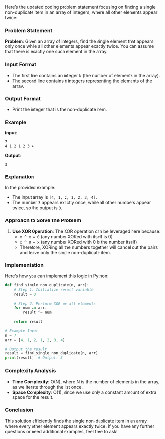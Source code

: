 Here’s the updated coding problem statement focusing on finding a single non-duplicate item in an array of integers, where all other elements appear twice:

### Problem Statement

**Problem**: Given an array of integers, find the single element that appears only once while all other elements appear exactly twice. You can assume that there is exactly one such element in the array.

### Input Format
- The first line contains an integer `N` (the number of elements in the array).
- The second line contains `N` integers representing the elements of the array.

### Output Format
- Print the integer that is the non-duplicate item.

### Example

**Input**:
```
7
4 1 2 1 2 3 4
```

**Output**:
```
3
```

### Explanation
In the provided example:
- The input array is `[4, 1, 2, 1, 2, 3, 4]`.
- The number `3` appears exactly once, while all other numbers appear twice, so the output is `3`.

### Approach to Solve the Problem

1. **Use XOR Operation**: The XOR operation can be leveraged here because:
   - `x ^ x = 0` (any number XORed with itself is 0)
   - `x ^ 0 = x` (any number XORed with 0 is the number itself)
   - Therefore, XORing all the numbers together will cancel out the pairs and leave only the single non-duplicate item.

### Implementation

Here’s how you can implement this logic in Python:

```python
def find_single_non_duplicate(n, arr):
    # Step 1: Initialize result variable
    result = 0
    
    # Step 2: Perform XOR on all elements
    for num in arr:
        result ^= num
    
    return result

# Example Input
n = 7
arr = [4, 1, 2, 1, 2, 3, 4]

# Output the result
result = find_single_non_duplicate(n, arr)
print(result)  # Output: 3
```

### Complexity Analysis
- **Time Complexity**: O(N), where N is the number of elements in the array, as we iterate through the list once.
- **Space Complexity**: O(1), since we use only a constant amount of extra space for the result.

### Conclusion
This solution efficiently finds the single non-duplicate item in an array where every other element appears exactly twice. If you have any further questions or need additional examples, feel free to ask!